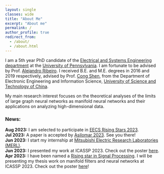 ```yaml
---
layout: single
classes: wide
title: "About Me"
excerpt: "About me"
permalink: /
author_profile: true
redirect_from: 
  - /about/
  - /about.html
---
```



I am a 5th year PhD candidate of the [Electrical and Systems Engineering department](https://www.ese.upenn.edu/) at the [University of Pennsylvania](https://www.upenn.edu/). I am fortunate to be advised by Prof. [Alejandro Ribeiro](https://alelab.seas.upenn.edu/alejandro-ribeiro/). I received B.E. and M.E. degrees in 2016 and 2019 respectively, advised by Prof. [Cong Shen](http://www.ece.virginia.edu/~cs7dt/), from the Department of Electronic Engineering and Information Science, [University of Science and Technology of China](https://en.ustc.edu.cn/). <br>

My main research interest focuses on the theoretical analyses of the limits of large graph neural networks as manifold neural networks and their applications on analyzing high-dimensional data.


<h3>News:</h3>

<b>Aug 2023:</b> I am selected to participate in [EECS Rising Stars 2023](https://eecsrisingstars2023.cc.gatech.edu/). <br>
<b>Jul 2023:</b> A paper is accepted by [Asilomar 2023](https://www.asilomarsscconf.org/). See you there!<br>
<b>Jun 2023:</b> I start my internship at [Mitsubishi Electric Research Laboratories (MERL)](https://www.merl.com/).<br>
<b>Jun 2023:</b> I presented my work at ICASSP 2023. Check out the poster [here](https://zhiyangw.com/Papers/ICASSP_convolutional_poster.pdf).<br>
<b>Apr 2023:</b> I have been named a [Rising star in Signal Processing](https://2023.ieeeicassp.org/call-for-applications-rising-stars-in-signal-processing/). I will be presenting my thesis work on manifold filters and neural networks at ICASSP 2023. Check out the poster [here](https://zhiyangw.com/Papers/ICASSP_rising_star_poster.pdf)!<br>


